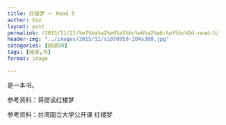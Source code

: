 ```yaml
---
title: 红楼梦 － Read 5
author: bin
layout: post
permalink: /2015/11/21/%e7%ba%a2%e6%a5%bc%e6%a2%a6-%ef%bc%8d-read-5/
header-img: "../images/2015/11/s1070959-204x300.jpg"
categories: [阅读50]
tags: [阅读,书]
format: image

---
```


是一本书。

<!--more-->

参考资料：蒋勋读红楼梦

参考资料：台湾国立大学公开课 红楼梦